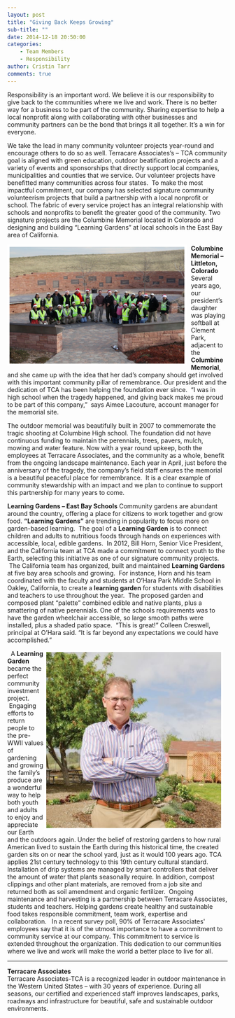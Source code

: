 ```yaml
---
layout: post
title: "Giving Back Keeps Growing"
sub-title: ""
date: 2014-12-18 20:50:00
categories: 
    - Team Members
    - Responsibility
author: Cristin Tarr
comments: true
---
```


Responsibility is an important word. We believe it is our responsibility to give back to the communities where we live and work. There is no better way for a business to be part of the community. Sharing expertise to help a local nonprofit along with collaborating with other businesses and community partners can be the bond that brings it all together. It’s a win for everyone.

We take the lead in many community volunteer projects year-round and encourage others to do so as well.  Terracare Associates’s – TCA community goal is aligned with green education, outdoor beatification projects and a variety of events and sponsorships that directly support local companies, municipalities and counties that we service. Our volunteer projects have benefitted many communities across four states.  To make the most impactful commitment, our company has selected signature community volunteerism projects that build a partnership with a local nonprofit or school. The fabric of every service project has an integral relationship with schools and nonprofits to benefit the greater good of the community. Two signature projects are the Columbine Memorial located in Colorado and designing and building “Learning Gardens” at local schools in the East Bay area of California.

<img src="/images/blog/columbine-memorial-group.jpg" alt="bill horn in garden" style="float:left; border: 5px solid white; margin-right: 10px;" width="400">

<strong>Columbine Memorial – Littleton, Colorado</strong>
Several years ago, our president’s daughter was playing softball at Clement Park, adjacent to the <strong>Columbine Memorial</strong>, and she came up with the idea that her dad’s company should get involved with this important community pillar of remembrance. Our president and the dedication of TCA has been helping the foundation ever since.  “I was in high school when the tragedy happened, and giving back makes me proud to be part of this company,”  says Aimee Lacouture, account manager for the memorial site.  

The outdoor memorial was beautifully built in 2007 to commemorate the tragic shooting at Columbine High school. The foundation did not have continuous funding to maintain the perennials, trees, pavers, mulch, mowing and water feature. Now with a year round upkeep, both the employees at Terracare Associates, and the community as a whole, benefit from the ongoing landscape maintenance. Each year in April, just before the anniversary of the tragedy, the company’s field staff ensures the memorial is a beautiful peaceful place for remembrance.  It is a clear example of community stewardship with an impact and we plan to continue to support this partnership for many years to come.

<strong>Learning Gardens – East Bay Schools</strong>
Community gardens are abundant around the country, offering a place for citizens to work together and grow food. <strong>“Learning Gardens”</strong> are trending in popularity to focus more on garden-based learning.  The goal of a <strong>Learning Garden</strong> is to connect children and adults to nutritious foods through hands on experiences with accessible, local, edible gardens.  In 2012, Bill Horn, Senior Vice President, and the California team at TCA made a commitment to connect youth to the Earth, selecting this initiative as one of our signature community projects.  The California team has organized, built and maintained <strong>Learning Gardens</strong> at five bay area schools and growing.  For instance, Horn and his team coordinated with the faculty and students at O’Hara Park Middle School in Oakley, California, to create a <strong>learning garden</strong> for students with disabilities and teachers to use throughout the year.  The proposed garden and composed plant “palette” combined edible and native plants, plus a smattering of native perennials. One of the schools requirements was to have the garden wheelchair accessible, so large smooth paths were installed, plus a shaded patio space.  “This is great!” Colleen Creswell, principal at O’Hara said. “It is far beyond any expectations we could have accomplished.”

<img src="/images/blog/bill-horn-arms-crossed.jpg" alt="bill horn in garden" style="float:right; border: 5px solid white; margin-right: 10px;" width="400">
 
A <strong>Learning Garden</strong> became the perfect community investment project.  Engaging efforts to return people to the pre-WWII values of gardening and growing the family’s produce are a wonderful way to help both youth and adults to enjoy and appreciate our Earth and the outdoors again. Under the belief of restoring gardens to how rural American lived to sustain the Earth during this historical time, the created garden sits on or near the school yard, just as it would 100 years ago. TCA applies 21st century technology to this 19th century cultural standard. Installation of drip systems are managed by smart controllers that deliver the amount of water that plants seasonally require. In addition, compost clippings and other plant materials, are removed from a job site and returned both as soil amendment and organic fertilizer.  Ongoing maintenance and harvesting is a partnership between Terracare Associates, students and teachers. Helping gardens create healthy and sustainable food takes responsible commitment, team work, expertise and collaboration.  
In a recent survey poll, 90% of Terracare Associates' employees say that it is of the utmost importance to have a commitment to community service at our company. This commitment to service is extended throughout the organization. This dedication to our communities where we live and work will make the world a better place to live for all.

<hr>

<strong>Terracare Associates</strong><br>
Terracare Associates-TCA is a recognized leader in outdoor maintenance in the Western United States – with 30 years of experience. During all seasons, our certified and experienced staff improves landscapes, parks, roadways and infrastructure for beautiful, safe and sustainable outdoor environments.
